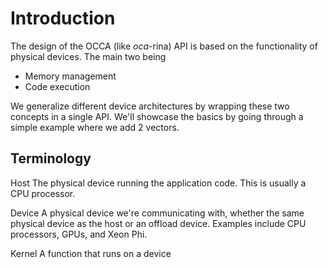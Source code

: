 Introduction
========================================

The design of the OCCA (like *oca*-rina) API is based on the functionality of physical devices.
The main two being

- Memory management
- Code execution

We generalize different device architectures by wrapping these two concepts in a single API.
We'll showcase the basics by going through a simple example where we add 2 vectors.

Terminology
----------------------------------------

Host
   The physical device running the application code.
   This is usually a CPU processor.

Device
   A physical device we're communicating with, whether the same physical device as the host or an offload device.
   Examples include CPU processors, GPUs, and Xeon Phi.

Kernel
   A function that runs on a device
